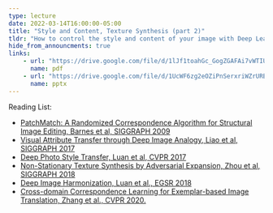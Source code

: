 ```yaml
---
type: lecture
date: 2022-03-14T16:00:00-05:00
title: "Style and Content, Texture Synthesis (part 2)"
tldr: "How to control the style and content of your image with Deep Learning, part 2"
hide_from_announcments: true
links:
    - url: "https://drive.google.com/file/d/1lJf1toahGc_GogZGAFAi7vWTIUjD81a7/view?usp=sharing"
      name: pdf
    - url: "https://drive.google.com/file/d/1UcWF6zg2eOZiPnSerxriWZrURBozwOV-/view?usp=sharing"
      name: pptx
---
```

Reading List:
- [PatchMatch: A Randomized Correspondence Algorithm for Structural Image Editing, Barnes et al, SIGGRAPH 2009](https://gfx.cs.princeton.edu/pubs/Barnes_2009_PAR/)
- [Visual Attribute Transfer through Deep Image Analogy, Liao et al, SIGGRAPH 2017](https://arxiv.org/pdf/1705.01088.pdf)
- [Deep Photo Style Transfer, Luan et al, CVPR 2017](https://openaccess.thecvf.com/content_cvpr_2017/papers/Luan_Deep_Photo_Style_CVPR_2017_paper.pdf)
- [Non-Stationary Texture Synthesis by Adversarial Expansion, Zhou et al, SIGGRAPH 2018](https://arxiv.org/abs/1805.04487)
- [Deep Image Harmonization, Luan et al., EGSR 2018](https://arxiv.org/abs/1703.00069)
- [Cross-domain Correspondence Learning for Exemplar-based Image Translation, Zhang et al., CVPR 2020. ](https://arxiv.org/abs/2004.05571)
<!-- - [Separating Style and Content, Tenenbaum & Freeman, Neurips 1996](https://proceedings.neurips.cc/paper/1996/hash/70222949cc0db89ab32c9969754d4758-Abstract.html)
- [Image Analogies, Hertzmann et al, SIGGRAPH 2001](https://mrl.cs.nyu.edu/publications/image-analogies/analogies-72dpi.pdf) -->